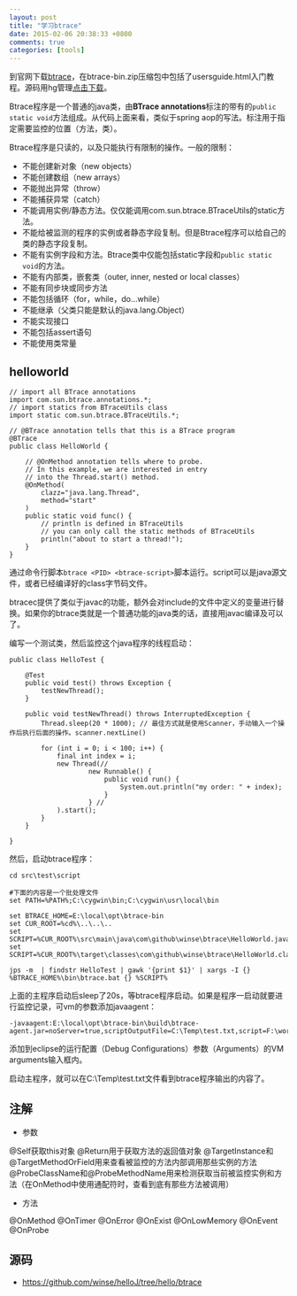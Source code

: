 ```yaml
---
layout: post
title: "学习btrace"
date: 2015-02-06 20:38:33 +0800
comments: true
categories: [tools]
---
```


到官网下载[btrace](https://kenai.com/projects/btrace/downloads/directory/releases)，在btrace-bin.zip压缩包中包括了usersguide.html入门教程。源码用hg管理[点击下载](https://kenai.com/projects/btrace/sources/hg/show)。

Btrace程序是一个普通的java类，由**BTrace annotations**标注的带有的`public static void`方法组成。从代码上面来看，类似于spring aop的写法。标注用于指定需要监控的位置（方法，类）。

Btrace程序是只读的，以及只能执行有限制的操作。一般的限制：

* 不能创建新对象（new objects）
* 不能创建数组（new arrays）
* 不能抛出异常（throw）
* 不能捕获异常（catch）
* 不能调用实例/静态方法。仅仅能调用com.sun.btrace.BTraceUtils的static方法。
* 不能给被监测的程序的实例或者静态字段复制。但是Btrace程序可以给自己的类的静态字段复制。
* 不能有实例字段和方法。Btrace类中仅能包括static字段和`public static void`的方法。
* 不能有内部类，嵌套类（outer, inner, nested or local classes）
* 不能有同步块或同步方法
* 不能包括循环（for，while，do...while）
* 不能继承（父类只能是默认的java.lang.Object）
* 不能实现接口
* 不能包括assert语句
* 不能使用类常量

## helloworld

```
// import all BTrace annotations
import com.sun.btrace.annotations.*;
// import statics from BTraceUtils class
import static com.sun.btrace.BTraceUtils.*;

// @BTrace annotation tells that this is a BTrace program
@BTrace
public class HelloWorld {
 
    // @OnMethod annotation tells where to probe.
    // In this example, we are interested in entry 
    // into the Thread.start() method. 
    @OnMethod(
        clazz="java.lang.Thread",
        method="start"
    )
    public static void func() {
        // println is defined in BTraceUtils
        // you can only call the static methods of BTraceUtils
        println("about to start a thread!");
    }
}
```

通过命令行脚本`btrace <PID> <btrace-script>`脚本运行。script可以是java源文件，或者已经编译好的class字节码文件。

btracec提供了类似于javac的功能，额外会对include的文件中定义的变量进行替换。如果你的btrace类就是一个普通功能的java类的话，直接用javac编译及可以了。

编写一个测试类，然后监控这个java程序的线程启动：

```
public class HelloTest {

	@Test
	public void test() throws Exception {
		testNewThread();
	}
	
	public void testNewThread() throws InterruptedException {
		Thread.sleep(20 * 1000); // 最佳方式就是使用Scanner，手动输入一个操作后执行后面的操作。scanner.nextLine()

		for (int i = 0; i < 100; i++) {
			final int index = i;
			new Thread(//
					new Runnable() {
						public void run() {
							System.out.println("my order: " + index);
						}
					} //
			).start();
		}
	}

}
```

然后，启动btrace程序：

```
cd src\test\script

#下面的内容是一个批处理文件
set PATH=%PATH%;C:\cygwin\bin;C:\cygwin\usr\local\bin

set BTRACE_HOME=E:\local\opt\btrace-bin
set CUR_ROOT=%cd%\..\..\..
set SCRIPT=%CUR_ROOT%\src\main\java\com\github\winse\btrace\HelloWorld.java
set SCRIPT=%CUR_ROOT%\target\classes\com\github\winse\btrace\HelloWorld.class

jps -m  | findstr HelloTest | gawk '{print $1}' | xargs -I {} %BTRACE_HOME%\bin\btrace.bat {} %SCRIPT%
```

上面的主程序启动后sleep了20s，等btrace程序启动。如果是程序一启动就要进行监控记录，可vm的参数添加javaagent：

```
-javaagent:E:\local\opt\btrace-bin\build\btrace-agent.jar=noServer=true,scriptOutputFile=C:\Temp\test.txt,script=F:\workspaces\cms_hadoop\btrace\target\classes\com\github\winse\btrace\HelloWorld.class
```

添加到eclipse的运行配置（Debug Configurations）参数（Arguments）的VM arguments输入框内。

启动主程序，就可以在C:\Temp\test.txt文件看到btrace程序输出的内容了。

## 注解

* 参数

@Self获取this对象
@Return用于获取方法的返回值对象
@TargetInstance和@TargetMethodOrField用来查看被监控的方法内部调用那些实例的方法
@ProbeClassName和@ProbeMethodName用来检测获取当前被监控实例和方法（在OnMethod中使用通配符时，查看到底有那些方法被调用）

* 方法

@OnMethod
@OnTimer
@OnError
@OnExist
@OnLowMemory
@OnEvent
@OnProbe

## 源码

* <https://github.com/winse/helloJ/tree/hello/btrace>

